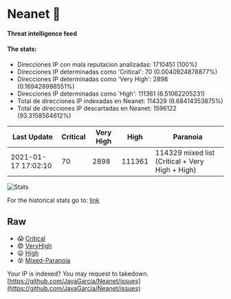 # Neanet :hocho:
#### Threat intelligence feed
#### The stats:

- Direcciones IP con mala reputacion analizadas: 1710451 (100%)
- Direcciones IP determinadas como 'Critical':  70 (0.0040924878877%)
- Direcciones IP determinadas como 'Very High':  2898 (0.169428998551%)
- Direcciones IP determinadas como 'High':  111361 (6.51062205231)
- Total de direcciones IP indexadas en Neanet:  114329 (6.68414353875%)
- Total de direcciones IP descartadas en Neanet:  1596122 (93.3158564612%)

| Last Update | Critical | Very High | High | Paranoia |
| --- | --- | --- | --- | --- |
| 2021-01-17 17:02:10 | 70 | 2898 | 111361 | 114329 mixed list (Critical + Very High + High)|

![Stats](https://docs.google.com/spreadsheets/d/e/2PACX-1vSnaNMIXVabIpDJjufMlzH7poXnshF3mgd8Is1g9ytUEzVsP5my4Trn8f-xkoLLQ38xpL3HtmUexLo6/pubchart?oid=501124687&format=image)

For the historical stats go to: [link](/stats.csv)
## Raw
- :scream: [Critical](https://raw.githubusercontent.com/JavaGarcia/Neanet/master/blacklists/neanet_critical.txt)
- :fearful: [VeryHigh](https://raw.githubusercontent.com/JavaGarcia/Neanet/master/blacklists/neanet_veryHigh.txtt)
- :frowning: [High](https://raw.githubusercontent.com/JavaGarcia/Neanet/master/blacklists/neanet_high.txt)
- :dizzy_face: [Mixed-Paranoia](https://raw.githubusercontent.com/JavaGarcia/Neanet/master/blacklists/neanet_all.txt)


Your IP is indexed? You may request to takedown. [https://github.com/JavaGarcia/Neanet/issues](https://github.com/JavaGarcia/Neanet/issues)














































































































































































































































































































































































































































































































































































































































































































































































































































































































































































































































































































































































































































































































































































































































































































































































































































































































































































































































































































































































































































































































































































































































































































































































































































































































































































































































































































































































































































































































































































































































































































































































































































































































































































































































































































































































































































































































